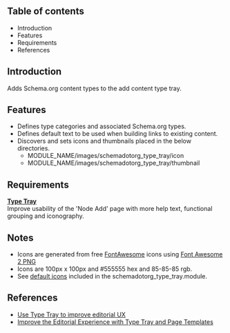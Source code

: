 Table of contents
-----------------

* Introduction
* Features
* Requirements
* References

Introduction
------------

Adds Schema.org content types to the add content type tray.


Features
--------

- Defines type categories and associated Schema.org types.
- Defines default text to be used when building links to existing content.
- Discovers and sets icons and thumbnails placed in the below directories.
  - MODULE\_NAME/images/schemadotorg\_type\_tray/icon 
  - MODULE\_NAME/images/schemadotorg\_type\_tray/thumbnail


Requirements
------------

**[Type Tray](https://www.drupal.org/project/type_tray)**  
Improve usability of the 'Node Add' page with more help text, functional grouping and iconography.


Notes
-----

- Icons are generated from free [FontAwesome](https://fontawesome.com/) icons 
  using [Font Awesome 2 PNG ](https://fa2png.app/)
- Icons are 100px x 100px and #555555 hex and 85-85-85 rgb.
- See [default icons](https://git.drupalcode.org/project/schemadotorg/-/tree/1.0.x/modules/schemadotorg_type_tray/images/schemadotorg_type_tray/icon?ref_type=heads) 
  included in the schemadotorg_type_tray.module.


References
----------

- [Use Type Tray to improve editorial UX](https://architecture.lullabot.com/adr/20220503-use-type-tray/)
- [Improve the Editorial Experience with Type Tray and Page Templates](https://www.lullabot.com/articles/improve-editorial-experience-type-tray-and-page-templates)
